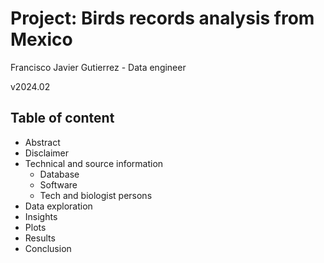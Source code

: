 # Project: Birds records analysis from Mexico 

Francisco Javier Gutierrez - Data engineer

v2024.02


## Table of content 
- Abstract
- Disclaimer
- Technical and source information
    - Database
    - Software
    - Tech and biologist persons
- Data exploration
- Insights
- Plots
- Results
- Conclusion
